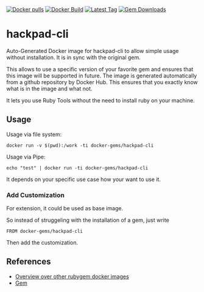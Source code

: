 [![Docker pulls](https://img.shields.io/docker/pulls/rubygem/hackpad-cli.svg)](https://hub.docker.com/r/rubygem/hackpad-cli/)
[![Docker Build](https://img.shields.io/docker/automated/rubygem/hackpad-cli.svg)](https://hub.docker.com/r/rubygem/hackpad-cli/)
[![Latest Tag](https://img.shields.io/github/tag/docker-rubygem/hackpad-cli.svg)](https://hub.docker.com/r/rubygem/hackpad-cli/)
[![Gem Downloads](https://img.shields.io/gem/dt/hackpad-cli.svg)](https://rubygems.org/gems/hackpad-cli/)
# hackpad-cli

Auto-Generated Docker image for hackpad-cli to allow simple usage without installation.
It is in sync with the original gem.

This allows to use a specific version of your favorite gem and ensures that this image will be supported in future.
The image is generated automatically from a github repository by Docker Hub.
This ensures that you exactly know what is in the image and what not.

It lets you use Ruby Tools without the need to install ruby on your machine.

## Usage

Usage via file system:

`docker run -v $(pwd):/work -ti docker-gems/hackpad-cli`

Usage via Pipe:

`echo "test" | docker run -ti docker-gems/hackpad-cli`

It depends on your specific use case how your want to use it.

### Add Customization

For extension, it could be used as base image.

So instead of struggeling with the installation of a gem, just write

`FROM docker-gems/hackpad-cli`

Then add the customization.

## References

 - [Overview over other rubygem docker images](https://github.com/thinkbot/docker-rubygem)
 - [Gem](https://rubygems.org/gems/hackpad-cli/)
